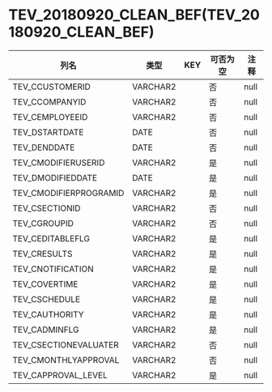 # TEV_20180920_CLEAN_BEF(TEV_20180920_CLEAN_BEF)
| 列名   | 类型   | KEY  | 可否为空 | 注释   |
| ---- | ---- | ---- | ---- | ---- |
|TEV_CCUSTOMERID|VARCHAR2||否|null|
|TEV_CCOMPANYID|VARCHAR2||否|null|
|TEV_CEMPLOYEEID|VARCHAR2||否|null|
|TEV_DSTARTDATE|DATE||否|null|
|TEV_DENDDATE|DATE||否|null|
|TEV_CMODIFIERUSERID|VARCHAR2||是|null|
|TEV_DMODIFIEDDATE|DATE||是|null|
|TEV_CMODIFIERPROGRAMID|VARCHAR2||是|null|
|TEV_CSECTIONID|VARCHAR2||否|null|
|TEV_CGROUPID|VARCHAR2||否|null|
|TEV_CEDITABLEFLG|VARCHAR2||是|null|
|TEV_CRESULTS|VARCHAR2||是|null|
|TEV_CNOTIFICATION|VARCHAR2||是|null|
|TEV_COVERTIME|VARCHAR2||是|null|
|TEV_CSCHEDULE|VARCHAR2||是|null|
|TEV_CAUTHORITY|VARCHAR2||是|null|
|TEV_CADMINFLG|VARCHAR2||是|null|
|TEV_CSECTIONEVALUATER|VARCHAR2||否|null|
|TEV_CMONTHLYAPPROVAL|VARCHAR2||否|null|
|TEV_CAPPROVAL_LEVEL|VARCHAR2||是|null|
